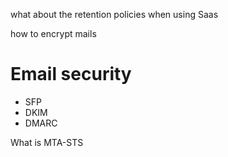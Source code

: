 what about the retention policies when using Saas

how to encrypt mails

# Email security 
- SFP
- DKIM
- DMARC



What is MTA-STS
